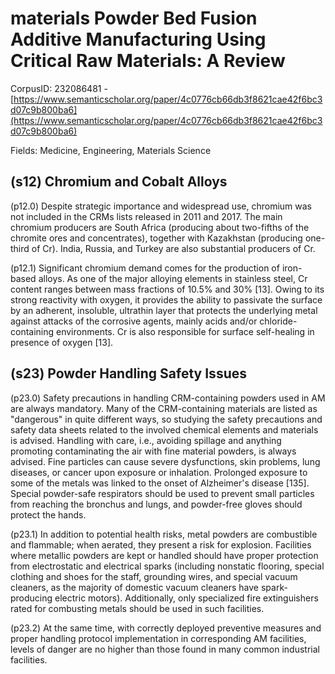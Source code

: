 # materials Powder Bed Fusion Additive Manufacturing Using Critical Raw Materials: A Review

CorpusID: 232086481 - [https://www.semanticscholar.org/paper/4c0776cb66db3f8621cae42f6bc3d07c9b800ba6](https://www.semanticscholar.org/paper/4c0776cb66db3f8621cae42f6bc3d07c9b800ba6)

Fields: Medicine, Engineering, Materials Science

## (s12) Chromium and Cobalt Alloys
(p12.0) Despite strategic importance and widespread use, chromium was not included in the CRMs lists released in 2011 and 2017. The main chromium producers are South Africa (producing about two-fifths of the chromite ores and concentrates), together with Kazakhstan (producing one-third of Cr). India, Russia, and Turkey are also substantial producers of Cr.

(p12.1) Significant chromium demand comes for the production of iron-based alloys. As one of the major alloying elements in stainless steel, Cr content ranges between mass fractions of 10.5% and 30% [13]. Owing to its strong reactivity with oxygen, it provides the ability to passivate the surface by an adherent, insoluble, ultrathin layer that protects the underlying metal against attacks of the corrosive agents, mainly acids and/or chloride-containing environments. Cr is also responsible for surface self-healing in presence of oxygen [13].
## (s23) Powder Handling Safety Issues
(p23.0) Safety precautions in handling CRM-containing powders used in AM are always mandatory. Many of the CRM-containing materials are listed as "dangerous" in quite different ways, so studying the safety precautions and safety data sheets related to the involved chemical elements and materials is advised. Handling with care, i.e., avoiding spillage and anything promoting contaminating the air with fine material powders, is always advised. Fine particles can cause severe dysfunctions, skin problems, lung diseases, or cancer upon exposure or inhalation. Prolonged exposure to some of the metals was linked to the onset of Alzheimer's disease [135]. Special powder-safe respirators should be used to prevent small particles from reaching the bronchus and lungs, and powder-free gloves should protect the hands.

(p23.1) In addition to potential health risks, metal powders are combustible and flammable; when aerated, they present a risk for explosion. Facilities where metallic powders are kept or handled should have proper protection from electrostatic and electrical sparks (including nonstatic flooring, special clothing and shoes for the staff, grounding wires, and special vacuum cleaners, as the majority of domestic vacuum cleaners have spark-producing electric motors). Additionally, only specialized fire extinguishers rated for combusting metals should be used in such facilities.

(p23.2) At the same time, with correctly deployed preventive measures and proper handling protocol implementation in corresponding AM facilities, levels of danger are no higher than those found in many common industrial facilities.

